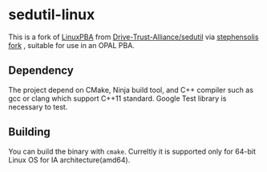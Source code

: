 # sedutil-linux

This is a fork of [LinuxPBA](https://github.com/Drive-Trust-Alliance/sedutil/tree/master/LinuxPBA) from [Drive-Trust-Alliance/sedutil](https://github.com/Drive-Trust-Alliance/sedutil) via [stephensolis fork](https://github.com/stephensolis/sedutil-linuxpba) , suitable for use in an OPAL PBA. 

## Dependency

The project depend on CMake, Ninja build tool, and C++ compiler such as gcc or clang which support C++11 standard.
Google Test library is necessary to test.

## Building

You can build the binary with `cmake`. Curreltly it is supported only for 64-bit Linux OS for IA architecture(amd64).

